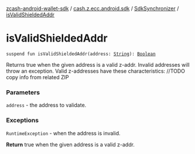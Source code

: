 [zcash-android-wallet-sdk](../../index.md) / [cash.z.ecc.android.sdk](../index.md) / [SdkSynchronizer](index.md) / [isValidShieldedAddr](./is-valid-shielded-addr.md)

# isValidShieldedAddr

`suspend fun isValidShieldedAddr(address: `[`String`](https://kotlinlang.org/api/latest/jvm/stdlib/kotlin/-string/index.html)`): `[`Boolean`](https://kotlinlang.org/api/latest/jvm/stdlib/kotlin/-boolean/index.html)

Returns true when the given address is a valid z-addr. Invalid addresses will throw an
exception. Valid z-addresses have these characteristics: //TODO copy info from related ZIP

### Parameters

`address` - the address to validate.

### Exceptions

`RuntimeException` - when the address is invalid.

**Return**
true when the given address is a valid z-addr.

